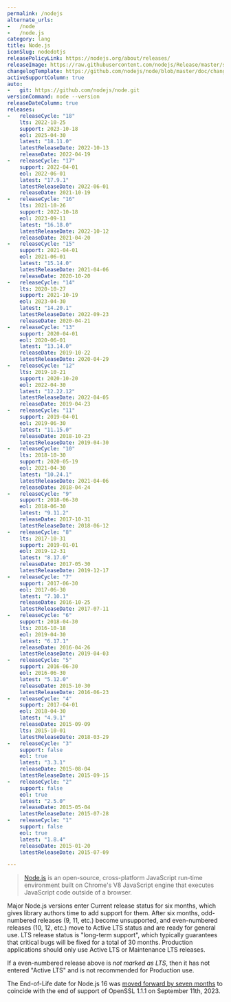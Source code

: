 ```yaml
---
permalink: /nodejs
alternate_urls:
-   /node
-   /node.js
category: lang
title: Node.js
iconSlug: nodedotjs
releasePolicyLink: https://nodejs.org/about/releases/
releaseImage: https://raw.githubusercontent.com/nodejs/Release/master/schedule.svg?sanitize=true
changelogTemplate: https://github.com/nodejs/node/blob/master/doc/changelogs/CHANGELOG_V__RELEASE_CYCLE__.md#__LATEST__
activeSupportColumn: true
auto:
-   git: https://github.com/nodejs/node.git
versionCommand: node --version
releaseDateColumn: true
releases:
-   releaseCycle: "18"
    lts: 2022-10-25
    support: 2023-10-18
    eol: 2025-04-30
    latest: "18.11.0"
    latestReleaseDate: 2022-10-13
    releaseDate: 2022-04-19
-   releaseCycle: "17"
    support: 2022-04-01
    eol: 2022-06-01
    latest: "17.9.1"
    latestReleaseDate: 2022-06-01
    releaseDate: 2021-10-19
-   releaseCycle: "16"
    lts: 2021-10-26
    support: 2022-10-18
    eol: 2023-09-11
    latest: "16.18.0"
    latestReleaseDate: 2022-10-12
    releaseDate: 2021-04-20
-   releaseCycle: "15"
    support: 2021-04-01
    eol: 2021-06-01
    latest: "15.14.0"
    latestReleaseDate: 2021-04-06
    releaseDate: 2020-10-20
-   releaseCycle: "14"
    lts: 2020-10-27
    support: 2021-10-19
    eol: 2023-04-30
    latest: "14.20.1"
    latestReleaseDate: 2022-09-23
    releaseDate: 2020-04-21
-   releaseCycle: "13"
    support: 2020-04-01
    eol: 2020-06-01
    latest: "13.14.0"
    releaseDate: 2019-10-22
    latestReleaseDate: 2020-04-29
-   releaseCycle: "12"
    lts: 2019-10-21
    support: 2020-10-20
    eol: 2022-04-30
    latest: "12.22.12"
    latestReleaseDate: 2022-04-05
    releaseDate: 2019-04-23
-   releaseCycle: "11"
    support: 2019-04-01
    eol: 2019-06-30
    latest: "11.15.0"
    releaseDate: 2018-10-23
    latestReleaseDate: 2019-04-30
-   releaseCycle: "10"
    lts: 2018-10-30
    support: 2020-05-19
    eol: 2021-04-30
    latest: "10.24.1"
    latestReleaseDate: 2021-04-06
    releaseDate: 2018-04-24
-   releaseCycle: "9"
    support: 2018-06-30
    eol: 2018-06-30
    latest: "9.11.2"
    releaseDate: 2017-10-31
    latestReleaseDate: 2018-06-12
-   releaseCycle: "8"
    lts: 2017-10-31
    support: 2019-01-01
    eol: 2019-12-31
    latest: "8.17.0"
    releaseDate: 2017-05-30
    latestReleaseDate: 2019-12-17
-   releaseCycle: "7"
    support: 2017-06-30
    eol: 2017-06-30
    latest: "7.10.1"
    releaseDate: 2016-10-25
    latestReleaseDate: 2017-07-11
-   releaseCycle: "6"
    support: 2018-04-30
    lts: 2016-10-18
    eol: 2019-04-30
    latest: "6.17.1"
    releaseDate: 2016-04-26
    latestReleaseDate: 2019-04-03
-   releaseCycle: "5"
    support: 2016-06-30
    eol: 2016-06-30
    latest: "5.12.0"
    releaseDate: 2015-10-30
    latestReleaseDate: 2016-06-23
-   releaseCycle: "4"
    support: 2017-04-01
    eol: 2018-04-30
    latest: "4.9.1"
    releaseDate: 2015-09-09
    lts: 2015-10-01
    latestReleaseDate: 2018-03-29
-   releaseCycle: "3"
    support: false
    eol: true
    latest: "3.3.1"
    releaseDate: 2015-08-04
    latestReleaseDate: 2015-09-15
-   releaseCycle: "2"
    support: false
    eol: true
    latest: "2.5.0"
    releaseDate: 2015-05-04
    latestReleaseDate: 2015-07-28
-   releaseCycle: "1"
    support: false
    eol: true
    latest: "1.8.4"
    releaseDate: 2015-01-20
    latestReleaseDate: 2015-07-09

---
```


> [Node.js](https://nodejs.org/) is an open-source, cross-platform JavaScript run-time environment built on Chrome's V8 JavaScript engine that executes JavaScript code outside of a browser.

Major Node.js versions enter Current release status for six months, which gives library authors time to add support for them. After six months, odd-numbered releases (9, 11, etc.) become unsupported, and even-numbered releases (10, 12, etc.) move to Active LTS status and are ready for general use. LTS release status is "long-term support", which typically guarantees that critical bugs will be fixed for a total of 30 months. Production applications should only use Active LTS or Maintenance LTS releases.

If a even-numbered release above is _not marked as LTS_, then it has not entered "Active LTS" and is not recommended for Production use.

The End-of-Life date for Node.js 16 was [moved forward by seven months][eol-16] to coincide with the end of support of OpenSSL 1.1.1 on September 11th, 2023.

[eol-16]: https://nodejs.org/en/blog/announcements/nodejs16-eol/ "Bringing forward the End-of-Life Date for Node.js 16"
